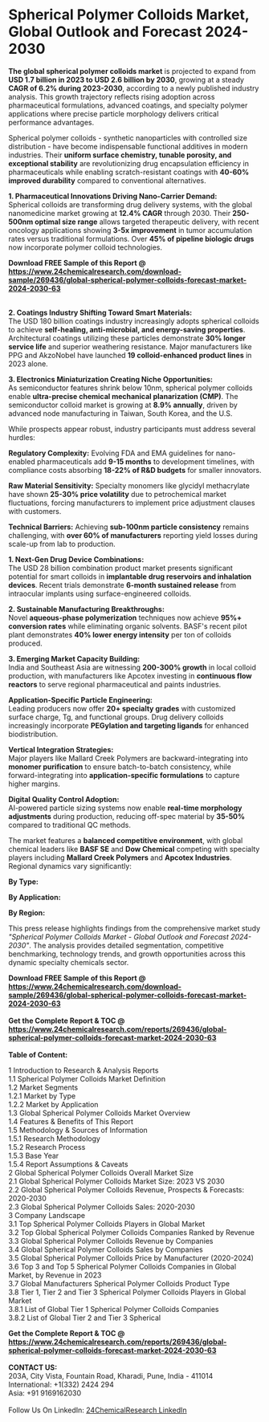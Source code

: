 <h1>Spherical Polymer Colloids Market, Global Outlook and Forecast 2024-2030</h1><p><strong>The global spherical polymer colloids market</strong> is projected to expand from <strong>USD 1.7 billion in 2023 to USD 2.6 billion by 2030</strong>, growing at a steady <strong>CAGR of 6.2% during 2023-2030</strong>, according to a newly published industry analysis. This growth trajectory reflects rising adoption across pharmaceutical formulations, advanced coatings, and specialty polymer applications where precise particle morphology delivers critical performance advantages.</p><p>Spherical polymer colloids - synthetic nanoparticles with controlled size distribution - have become indispensable functional additives in modern industries. Their <strong>uniform surface chemistry, tunable porosity, and exceptional stability</strong> are revolutionizing drug encapsulation efficiency in pharmaceuticals while enabling scratch-resistant coatings with <strong>40-60% improved durability</strong> compared to conventional alternatives.</p><p><strong>1. Pharmaceutical Innovations Driving Nano-Carrier Demand:</strong><br>
Spherical colloids are transforming drug delivery systems, with the global nanomedicine market growing at <strong>12.4% CAGR</strong> through 2030. Their <strong>250-500nm optimal size range</strong> allows targeted therapeutic delivery, with recent oncology applications showing <strong>3-5x improvement</strong> in tumor accumulation rates versus traditional formulations. Over <strong>45% of pipeline biologic drugs</strong> now incorporate polymer colloid technologies.</p><div><b>Download FREE Sample of this Report @ 
            <a href="https://www.24chemicalresearch.com/download-sample/269436/global-spherical-polymer-colloids-forecast-market-2024-2030-63">
            https://www.24chemicalresearch.com/download-sample/269436/global-spherical-polymer-colloids-forecast-market-2024-2030-63</a></b></div><br><p><strong>2. Coatings Industry Shifting Toward Smart Materials:</strong><br>
The USD 180 billion coatings industry increasingly adopts spherical colloids to achieve <strong>self-healing, anti-microbial, and energy-saving properties</strong>. Architectural coatings utilizing these particles demonstrate <strong>30% longer service life</strong> and superior weathering resistance. Major manufacturers like PPG and AkzoNobel have launched <strong>19 colloid-enhanced product lines</strong> in 2023 alone.</p><p><strong>3. Electronics Miniaturization Creating Niche Opportunities:</strong><br>
As semiconductor features shrink below 10nm, spherical polymer colloids enable <strong>ultra-precise chemical mechanical planarization (CMP)</strong>. The semiconductor colloid market is growing at <strong>8.9% annually</strong>, driven by advanced node manufacturing in Taiwan, South Korea, and the U.S.</p><p>While prospects appear robust, industry participants must address several hurdles:</p><p><strong>Regulatory Complexity:</strong> Evolving FDA and EMA guidelines for nano-enabled pharmaceuticals add <strong>9-15 months</strong> to development timelines, with compliance costs absorbing <strong>18-22% of R&amp;D budgets</strong> for smaller innovators.</p><p><strong>Raw Material Sensitivity:</strong> Specialty monomers like glycidyl methacrylate have shown <strong>25-30% price volatility</strong> due to petrochemical market fluctuations, forcing manufacturers to implement price adjustment clauses with customers.</p><p><strong>Technical Barriers:</strong> Achieving <strong>sub-100nm particle consistency</strong> remains challenging, with <strong>over 60% of manufacturers</strong> reporting yield losses during scale-up from lab to production.</p><p><strong>1. Next-Gen Drug Device Combinations:</strong><br>
The USD 28 billion combination product market presents significant potential for smart colloids in <strong>implantable drug reservoirs and inhalation devices</strong>. Recent trials demonstrate <strong>6-month sustained release</strong> from intraocular implants using surface-engineered colloids.</p><p><strong>2. Sustainable Manufacturing Breakthroughs:</strong><br>
Novel <strong>aqueous-phase polymerization</strong> techniques now achieve <strong>95%+ conversion rates</strong> while eliminating organic solvents. BASF's recent pilot plant demonstrates <strong>40% lower energy intensity</strong> per ton of colloids produced.</p><p><strong>3. Emerging Market Capacity Building:</strong><br>
India and Southeast Asia are witnessing <strong>200-300% growth</strong> in local colloid production, with manufacturers like Apcotex investing in <strong>continuous flow reactors</strong> to serve regional pharmaceutical and paints industries.</p><p><strong>Application-Specific Particle Engineering:</strong><br>
	Leading producers now offer <strong>20+ specialty grades</strong> with customized surface charge, Tg, and functional groups. Drug delivery colloids increasingly incorporate <strong>PEGylation and targeting ligands</strong> for enhanced biodistribution.</p><p><strong>Vertical Integration Strategies:</strong><br>
	Major players like Mallard Creek Polymers are backward-integrating into <strong>monomer purification</strong> to ensure batch-to-batch consistency, while forward-integrating into <strong>application-specific formulations</strong> to capture higher margins.</p><p><strong>Digital Quality Control Adoption:</strong><br>
	AI-powered particle sizing systems now enable <strong>real-time morphology adjustments</strong> during production, reducing off-spec material by <strong>35-50%</strong> compared to traditional QC methods.</p><p>The market features a <strong>balanced competitive environment</strong>, with global chemical leaders like <strong>BASF SE</strong> and <strong>Dow Chemical</strong> competing with specialty players including <strong>Mallard Creek Polymers</strong> and <strong>Apcotex Industries</strong>. Regional dynamics vary significantly:</p><p><strong>By Type:</strong></p><p><strong>By Application:</strong></p><p><strong>By Region:</strong></p><p>This press release highlights findings from the comprehensive market study <em>"Spherical Polymer Colloids Market - Global Outlook and Forecast 2024-2030"</em>. The analysis provides detailed segmentation, competitive benchmarking, technology trends, and growth opportunities across this dynamic specialty chemicals sector.</p><div><b>Download FREE Sample of this Report @ 
            <a href="https://www.24chemicalresearch.com/download-sample/269436/global-spherical-polymer-colloids-forecast-market-2024-2030-63">
            https://www.24chemicalresearch.com/download-sample/269436/global-spherical-polymer-colloids-forecast-market-2024-2030-63</a></b></div><br><div><b>Get the Complete Report & TOC @ 
            <a href="https://www.24chemicalresearch.com/reports/269436/global-spherical-polymer-colloids-forecast-market-2024-2030-63">
            https://www.24chemicalresearch.com/reports/269436/global-spherical-polymer-colloids-forecast-market-2024-2030-63</a></b></div><br>
            <b>Table of Content:</b><p>1 Introduction to Research & Analysis Reports<br />
    1.1 Spherical Polymer Colloids Market Definition<br />
    1.2 Market Segments<br />
        1.2.1 Market by Type<br />
        1.2.2 Market by Application<br />
    1.3 Global Spherical Polymer Colloids Market Overview<br />
    1.4 Features & Benefits of This Report<br />
    1.5 Methodology & Sources of Information<br />
        1.5.1 Research Methodology<br />
        1.5.2 Research Process<br />
        1.5.3 Base Year<br />
        1.5.4 Report Assumptions & Caveats<br />
2 Global Spherical Polymer Colloids Overall Market Size<br />
    2.1 Global Spherical Polymer Colloids Market Size: 2023 VS 2030<br />
    2.2 Global Spherical Polymer Colloids Revenue, Prospects & Forecasts: 2020-2030<br />
    2.3 Global Spherical Polymer Colloids Sales: 2020-2030<br />
3 Company Landscape<br />
    3.1 Top Spherical Polymer Colloids Players in Global Market<br />
    3.2 Top Global Spherical Polymer Colloids Companies Ranked by Revenue<br />
    3.3 Global Spherical Polymer Colloids Revenue by Companies<br />
    3.4 Global Spherical Polymer Colloids Sales by Companies<br />
    3.5 Global Spherical Polymer Colloids Price by Manufacturer (2020-2024)<br />
    3.6 Top 3 and Top 5 Spherical Polymer Colloids Companies in Global Market, by Revenue in 2023<br />
    3.7 Global Manufacturers Spherical Polymer Colloids Product Type<br />
    3.8 Tier 1, Tier 2 and Tier 3 Spherical Polymer Colloids Players in Global Market<br />
        3.8.1 List of Global Tier 1 Spherical Polymer Colloids Companies<br />
        3.8.2 List of Global Tier 2 and Tier 3 Spherical</p><div><b>Get the Complete Report & TOC @ 
            <a href="https://www.24chemicalresearch.com/reports/269436/global-spherical-polymer-colloids-forecast-market-2024-2030-63">
            https://www.24chemicalresearch.com/reports/269436/global-spherical-polymer-colloids-forecast-market-2024-2030-63</a></b></div><br><b>CONTACT US:</b><br>
            203A, City Vista, Fountain Road, Kharadi, Pune, India - 411014<br>
            International: +1(332) 2424 294<br>
            Asia: +91 9169162030 <br><br>
            Follow Us On LinkedIn: <a href="https://www.linkedin.com/company/24chemicalresearch/">24ChemicalResearch LinkedIn</a>